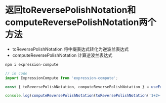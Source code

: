 
# 返回toReversePolishNotation和computeReversePolishNotation两个方法
- toReversePolishNotation 将中缀表达式转化为逆波兰表达式
- computeReversePolishNotation 计算逆波兰表达式
```js
npm i expression-compute

// in code
import ExpressionCompute from 'expression-compute';

const { toReversePolishNotation, computeReversePolishNotation } = useExpressionCompute(state, defaultFormValue);

console.log(computeReversePolishNotation(toReversePolishNotation('1+2+(3*2)/4')))
```